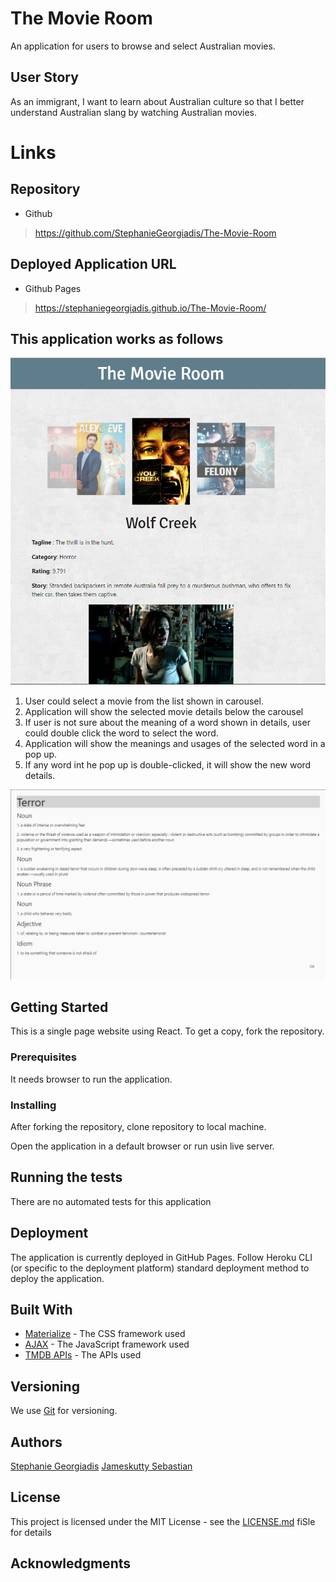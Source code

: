 # The Movie Room
An application for users to browse and select Australian movies.

## User Story
As an immigrant, I want to learn about Australian culture so that I better understand Australian slang by watching Australian movies.

# Links

## Repository

-  Github
> https://github.com/StephanieGeorgiadis/The-Movie-Room

## Deployed Application URL

-  Github Pages 
> https://stephaniegeorgiadis.github.io/The-Movie-Room/

 
 ## This application works as follows
  ![picture alt](assets/images/HomePage.png "Home Page")
1. User could select a movie from the list shown in carousel.
2. Application will show the selected movie details below the carousel
3. If user is not sure about the meaning of a word shown in details, user could double click the word to select the word.
4. Application will show the meanings and usages of the selected word in a pop up.
5. If any word int he pop up is double-clicked, it will show the new word details.

 ![picture alt](assets/images/Dictionary.png "Dictionary")

## Getting Started

This is a single page website using React. To get a copy, fork the repository.

### Prerequisites

It needs browser to run the application.

### Installing

After forking the repository, clone repository to local machine.

Open the application in a default browser or run usin live server.

## Running the tests

There are no automated tests for this application

## Deployment
The application is currently deployed in GitHub Pages.
Follow Heroku CLI (or specific to the deployment platform) standard deployment method to deploy the application.

## Built With

- [Materialize](https://materializecss.com/) - The CSS framework used
- [AJAX](https://api.jquery.com/jquery.ajax/) - The JavaScript framework used
- [TMDB APIs](https://api.themoviedb.org/3/movie/) - The APIs used


## Versioning

We use [Git](https://git-scm.com/) for versioning.

## Authors

[Stephanie Georgiadis](https://github.com/StephanieGeorgiadis)
[Jameskutty Sebastian](https://github.com/JameskuttySebastian)

## License

This project is licensed under the MIT License - see the [LICENSE.md](LICENSE.md) fiSle for details

## Acknowledgments